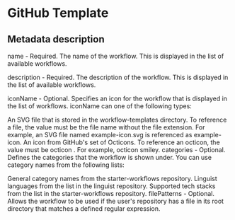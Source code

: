 # GitHub Template

## Metadata description

name - Required. The name of the workflow. This is displayed in the list of available workflows.

description - Required. The description of the workflow. This is displayed in the list of available workflows.

iconName - Optional. Specifies an icon for the workflow that is displayed in the list of workflows. iconName can one of the following types:

An SVG file that is stored in the workflow-templates directory. To reference a file, the value must be the file name without the file extension. For example, an SVG file named example-icon.svg is referenced as example-icon.
An icon from GitHub's set of Octicons. To reference an octicon, the value must be octicon <icon name>. For example, octicon smiley.
categories - Optional. Defines the categories that the workflow is shown under. You can use category names from the following lists:

General category names from the starter-workflows repository.
Linguist languages from the list in the linguist repository.
Supported tech stacks from the list in the starter-workflows repository.
filePatterns - Optional. Allows the workflow to be used if the user's repository has a file in its root directory that matches a defined regular expression.
